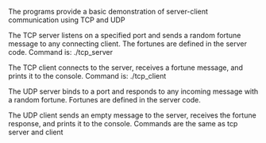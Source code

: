 The programs provide a basic demonstration of server-client communication
using TCP and UDP 

The TCP server listens on a specified port and sends a random fortune message to any connecting client. 
The fortunes are defined in the server code. Command is: ./tcp_server <port>

The TCP client connects to the server, receives a fortune message, and prints it to the console.
Command is: ./tcp_client <server> <port>

The UDP server binds to a port and responds to any incoming message with a random fortune. 
Fortunes are defined in the server code.

The UDP client sends an empty message to the server, receives the fortune response, and prints it to the console.
Commands are the same as tcp server and client
